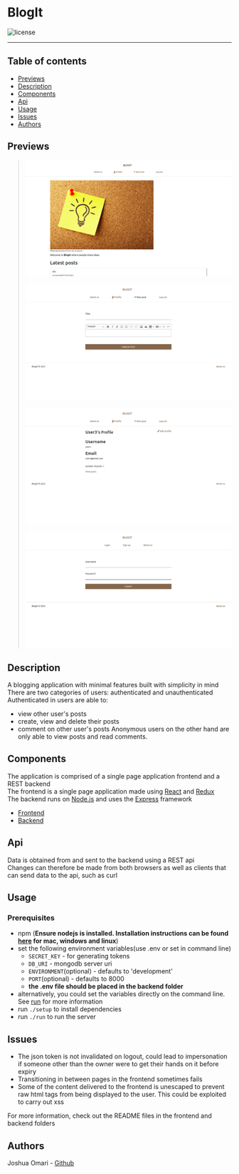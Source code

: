 # BlogIt
![license](https://img.shields.io/github/license/joshua530/BlogIt?color=blue&style=plastic)

***

## Table of contents
- [Previews](#previews)
- [Description](#description)
- [Components](#components)
- [Api](#api)
- [Usage](#usage)
- [Issues](#issues)
- [Authors](#authors)

## Previews
> ![home page](previews/home-page.png)
>
> ![post creation page](previews/post-creation-page.png)
>
>![profile page](previews/profile-page.png)
>
>![login page](previews/login-page.png)

## Description
A blogging application with minimal features built with simplicity in mind<br>
There are two categories of users: authenticated and unauthenticated<br>
Authenticated in users are able to:
- view other user's posts
- create, view and delete their posts
- comment on other user's posts
Anonymous users on the other hand are only able to view posts and read comments.

## Components
The application is comprised of a single page application frontend and a REST backend<br>
The frontend is a single page application made using [React](https://reactjs.org/docs/getting-started.html) and [Redux](https://redux-toolkit.js.org/)<br>
The backend runs on [Node.js](https://nodejs.org/) and uses the [Express](https://expressjs.com/) framework

- [Frontend](./frontend)
- [Backend](./backend/)

## Api
Data is obtained from and sent to the backend using a REST api<br>
Changes can therefore be made from both browsers as well as clients that can send data to the api, such as curl

## Usage
### Prerequisites
- npm (**Ensure nodejs is installed. Installation instructions can be found [here](https://nodejs.org/en/download/) for mac, windows and linux**)
- set the following environment variables(use .env or set in command line)
  - `SECRET_KEY` - for generating tokens
  - `DB_URI` - mongodb server uri
  - `ENVIRONMENT`(optional) - defaults to 'development'
  - `PORT`(optional) - defaults to 8000
  - **the .env file should be placed in the backend folder**
- alternatively, you could set the variables directly on the command line. See [run](./run) for more information
- run `./setup` to install dependencies
- run `./run` to run the server

## Issues
- The json token is not invalidated on logout, could lead to impersonation if someone other than the owner were to get their hands on it before expiry
- Transitioning in between pages in the frontend sometimes fails
- Some of the content delivered to the frontend is unescaped to prevent raw html tags from being displayed to the user. This could be exploited to carry out xss

For more information, check out the README files in the frontend and backend folders

## Authors
Joshua Omari - [Github](https://github.com/joshua530)
